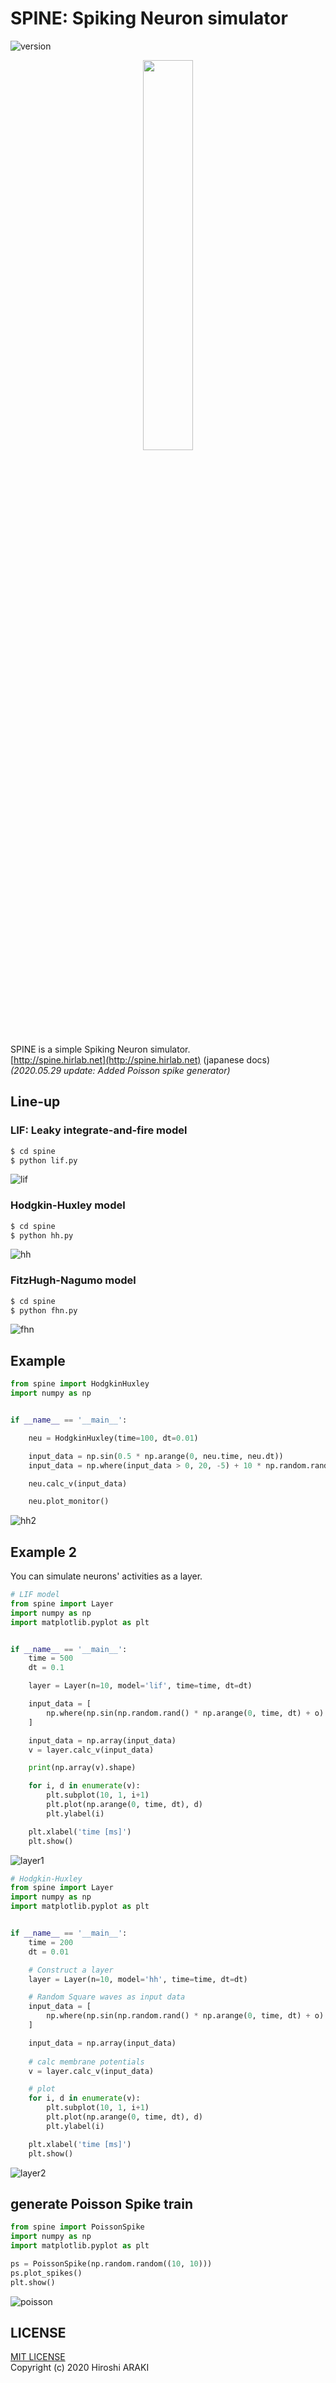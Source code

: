 # SPINE: Spiking Neuron simulator
![version](https://img.shields.io/badge/version-1.2-blue.svg?style=flat)  
  
<p align="center"><img width="40%" src="img/spine.png"/></p>
  
SPINE is a simple Spiking Neuron simulator.  
[http://spine.hirlab.net](http://spine.hirlab.net) (japanese docs)  
*(2020.05.29 update: Added Poisson spike generator)*
 
## Line-up
### LIF: Leaky integrate-and-fire model
```bash
$ cd spine
$ python lif.py
```
![lif](img/lif_1.png)

### Hodgkin-Huxley model
```bash
$ cd spine
$ python hh.py
```
![hh](img/hh_1.png)

### FitzHugh-Nagumo model
```bash
$ cd spine
$ python fhn.py
```
![fhn](img/fhn.png)

## Example
```python
from spine import HodgkinHuxley
import numpy as np


if __name__ == '__main__':

    neu = HodgkinHuxley(time=100, dt=0.01)

    input_data = np.sin(0.5 * np.arange(0, neu.time, neu.dt))
    input_data = np.where(input_data > 0, 20, -5) + 10 * np.random.rand(int(neu.time / neu.dt))

    neu.calc_v(input_data)

    neu.plot_monitor()
```
![hh2](img/hh_2.png)

## Example 2
You can simulate neurons' activities as a layer.
```python
# LIF model
from spine import Layer
import numpy as np
import matplotlib.pyplot as plt


if __name__ == '__main__':
    time = 500
    dt = 0.1

    layer = Layer(n=10, model='lif', time=time, dt=dt)

    input_data = [
        np.where(np.sin(np.random.rand() * np.arange(0, time, dt) + o) > 0, 100, -5) for o in range(10)
    ]

    input_data = np.array(input_data)
    v = layer.calc_v(input_data)

    print(np.array(v).shape)

    for i, d in enumerate(v):
        plt.subplot(10, 1, i+1)
        plt.plot(np.arange(0, time, dt), d)
        plt.ylabel(i)

    plt.xlabel('time [ms]')
    plt.show()

```
![layer1](img/layer_lif.png)
  

```python
# Hodgkin-Huxley
from spine import Layer
import numpy as np
import matplotlib.pyplot as plt


if __name__ == '__main__':
    time = 200
    dt = 0.01

    # Construct a layer
    layer = Layer(n=10, model='hh', time=time, dt=dt)

    # Random Square waves as input data
    input_data = [
        np.where(np.sin(np.random.rand() * np.arange(0, time, dt) + o) > 0, 20, -5) for o in range(10)
    ]

    input_data = np.array(input_data)
    
    # calc membrane potentials
    v = layer.calc_v(input_data)

    # plot
    for i, d in enumerate(v):
        plt.subplot(10, 1, i+1)
        plt.plot(np.arange(0, time, dt), d)
        plt.ylabel(i)

    plt.xlabel('time [ms]')
    plt.show()

```
![layer2](img/layer_hh.png)

## generate Poisson Spike train
```python
from spine import PoissonSpike
import numpy as np
import matplotlib.pyplot as plt

ps = PoissonSpike(np.random.random((10, 10)))
ps.plot_spikes()
plt.show()
```
![poisson](img/poisson.png)

## LICENSE
[MIT LICENSE](LICENSE.txt)  
Copyright (c) 2020 Hiroshi ARAKI